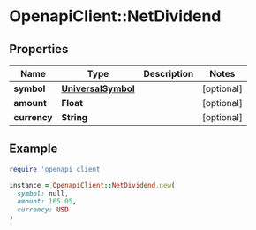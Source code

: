 # OpenapiClient::NetDividend

## Properties

| Name | Type | Description | Notes |
| ---- | ---- | ----------- | ----- |
| **symbol** | [**UniversalSymbol**](UniversalSymbol.md) |  | [optional] |
| **amount** | **Float** |  | [optional] |
| **currency** | **String** |  | [optional] |

## Example

```ruby
require 'openapi_client'

instance = OpenapiClient::NetDividend.new(
  symbol: null,
  amount: 165.05,
  currency: USD
)
```

